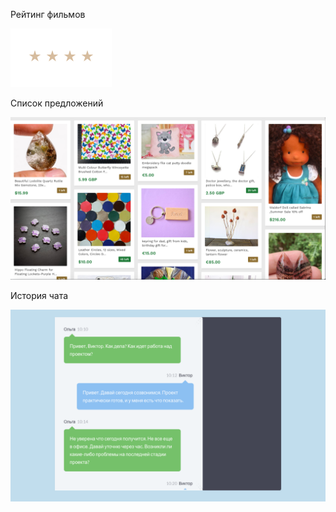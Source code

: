 Рейтинг фильмов

![Alt Text](./films.png)

Список предложений

![Alt Text](./listing.png)

История чата

![Alt Text](./chat.png)
